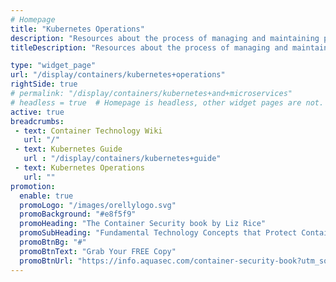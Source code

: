 ```yaml
---
# Homepage
title: "Kubernetes Operations"
description: "Resources about the process of managing and maintaining production-grade, highly available Kubernetes clusters, including Kubernetes security, Kubernetes networking, Kubernetes load balancing and more."
titleDescription: "Resources about the process of managing and maintaining production-grade, <a href='/display/containers/kubernetes+high+availability+clusters'>highly available Kubernetes clusters</a>, including <a href='/display/containers/kubernetes+security'> Kubernetes security</a>, <a href='/display/containers/kubernetes+networking'>Kubernetes networking</a>, <a href='/display/containers/kubernetes+load+balancing'>Kubernetes load balancing</a> and more." 

type: "widget_page"
url: "/display/containers/kubernetes+operations" 
rightSide: true 
# permalink: "/display/containers/kubernetes+and+microservices"
# headless = true  # Homepage is headless, other widget pages are not.
active: true
breadcrumbs:
 - text: Container Technology Wiki
   url: "/"
 - text: Kubernetes Guide
   url : "/display/containers/kubernetes+guide"
 - text: Kubernetes Operations
   url: ""
promotion:
  enable: true
  promoLogo: "/images/orellylogo.svg"
  promoBackground: "#e8f5f9"
  promoHeading: "The Container Security book by Liz Rice"
  promoSubHeading: "Fundamental Technology Concepts that Protect Containerized Applications"
  promoBtnBg: "#"
  promoBtnText: "Grab Your FREE Copy"
  promoBtnUrl: "https://info.aquasec.com/container-security-book?utm_source=wiki"
---
```



